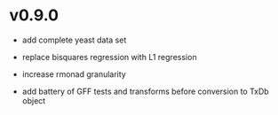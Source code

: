# v0.9.0

 * add complete yeast data set

 * replace bisquares regression with L1 regression 

 * increase rmonad granularity

 * add battery of GFF tests and transforms before conversion to TxDb object
